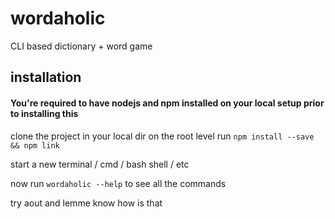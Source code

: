 # wordaholic
CLI based dictionary + word game

## installation

#### You're required to have nodejs and npm installed on your local setup prior to installing this

clone the project in your local dir
on the root level run `npm install --save && npm link`

start a new terminal / cmd / bash shell / etc

now run `wordaholic --help` to see all the commands

try aout and lemme know how is that
